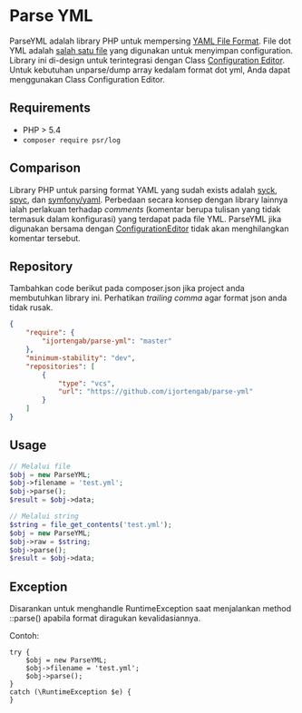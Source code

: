Parse YML
==================

ParseYML adalah library PHP untuk mempersing [YAML File Format][1]. File dot YML
adalah [salah satu file][2] yang digunakan untuk menyimpan configuration. 
Library ini di-design untuk terintegrasi dengan Class [Configuration Editor][3]. 
Untuk kebutuhan unparse/dump array kedalam format dot yml, Anda dapat 
menggunakan Class Configuration Editor.

[1]: https://en.wikipedia.org/wiki/YAML
[2]: https://en.wikipedia.org/wiki/Configuration_file
[3]: https://github.com/ijortengab/configuration-editor

## Requirements

 - PHP > 5.4
 - ```composer require psr/log```

## Comparison

Library PHP untuk parsing format YAML yang sudah exists adalah [syck], [spyc], 
dan [symfony/yaml][4]. Perbedaan secara konsep dengan library lainnya ialah 
perlakuan terhadap *comments* (komentar berupa tulisan yang tidak termasuk dalam
konfigurasi) yang terdapat pada file YML. ParseYML jika digunakan bersama dengan
[ConfigurationEditor][3] tidak akan menghilangkan komentar tersebut.

[syck]: http://pecl.php.net/package/syck
[spyc]: https://github.com/mustangostang/spyc
[4]: http://symfony.com/doc/current/components/yaml/introduction.html

## Repository

Tambahkan code berikut pada composer.json jika project anda membutuhkan library
ini. Perhatikan _trailing comma_ agar format json anda tidak rusak.

```json
{
    "require": {
        "ijortengab/parse-yml": "master"
    },
    "minimum-stability": "dev",
    "repositories": [
        {
            "type": "vcs",
            "url": "https://github.com/ijortengab/parse-yml"
        }
    ]
}
```

## Usage

```php
// Melalui file
$obj = new ParseYML;
$obj->filename = 'test.yml';
$obj->parse();
$result = $obj->data;

// Melalui string
$string = file_get_contents('test.yml');
$obj = new ParseYML;
$obj->raw = $string;
$obj->parse();
$result = $obj->data;
```

## Exception
Disarankan untuk menghandle RuntimeException saat menjalankan method ::parse() 
apabila format diragukan kevalidasiannya.

Contoh:
```
try {
    $obj = new ParseYML;
    $obj->filename = 'test.yml';
    $obj->parse();
}
catch (\RuntimeException $e) {
}
```
